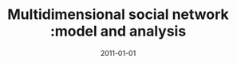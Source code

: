 ---
# Documentation: https://wowchemy.com/docs/managing-content/

title: Multidimensional social network :model and analysis
subtitle: ''
summary: ''
authors:
- kazienko
- Katarzyna Musiał
- Elżbieta Kukla
- kajdanowicz
- brodka
tags: []
categories: []
date: '2011-01-01'
lastmod: 2022-10-07T05:14:54Z
featured: false
draft: false

# Featured image
# To use, add an image named `featured.jpg/png` to your page's folder.
# Focal points: Smart, Center, TopLeft, Top, TopRight, Left, Right, BottomLeft, Bottom, BottomRight.
image:
  caption: ''
  focal_point: ''
  preview_only: false

# Projects (optional).
#   Associate this post with one or more of your projects.
#   Simply enter your project's folder or file name without extension.
#   E.g. `projects = ["internal-project"]` references `content/project/deep-learning/index.md`.
#   Otherwise, set `projects = []`.
projects: []
publishDate: '2022-10-07T05:14:53.186161Z'
publication_types:
- '1'
abstract: ''
publication: '*Computational collective intelligence : technologies and applications
  : Third International Conference, ICCCI 2011, Gdynia, Poland, September 21-23, 2011
  : proceedings. Pt. 1*'
doi: 10.1007/978-3-642-23935-9_37
---